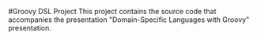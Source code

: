 #Groovy DSL Project
This project contains the source code that accompanies the presentation "Domain-Specific
Languages with Groovy" presentation.